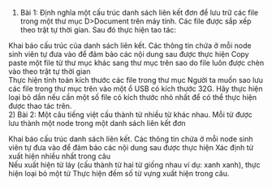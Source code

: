 1)  Bài 1: Định nghĩa một cấu trúc danh sách liên kết đơn để lưu trữ các file trong một thư mục D>Document trên máy tính. Các file được sắp xếp theo trật tự thời gian. Sau đó thực hiện tao tác:  

Khai báo cấu trúc của danh sách liên kết. Các thông tin chứa ở mỗi node sinh viên tự đưa vào để đảm bảo các nội dung sau được thực hiện 
Copy paste một file từ thư mục khác sang thư mục trên sao do file luôn được chèn vào theo trật tự thời gian  
Thực hiện tính toán kích thước các file trong thư mục 
Người ta muốn sao lưu các file trong thư mục trên vào một ổ USB có kích thước 32G. Hãy thực hiện loại bỏ dần nếu cần một số file có kích thước nhỏ nhất để có thể thực hiện được thao tác trên.  
2)   Bài 2: Một câu tiếng việt cấu thành từ nhiều từ khác nhau. Mỗi từ được lưu thành một node trong một danh sách liên kết đơn  

Khai báo cấu trúc danh sách liên kết. Các thông tin chứa ở mỗi node sinh viên tự đưa vào để đảm bảo các nội dung sau được thực hiện 
Xác định từ xuất hiện nhiều nhất trong câu  
Nếu xuất hiện từ láy (cấu thành từ hai từ giống nhau ví dụ: xanh xanh), thực hiện loại bỏ một từ 
Thực hiện đếm số từ vựng xuất hiện trong câu. 